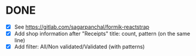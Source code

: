 # DONE

- [x] See https://gitlab.com/sagarpanchal/formik-reactstrap
- [x] Add shop information after "Receipts" title: count, pattern (on the same line)
- [x] Add filter: All/Non validated/Validated (with patterns)
